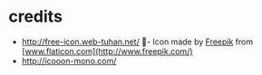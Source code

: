 # credits
- http://free-icon.web-tuhan.net/
- Icon made by [Freepik](http://www.freepik.com/) from [www.flaticon.com](http://www.freepik.com/) 
- http://icooon-mono.com/
